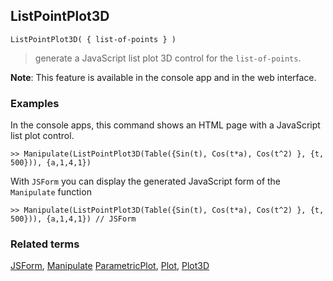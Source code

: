 ## ListPointPlot3D

```
ListPointPlot3D( { list-of-points } )  
```

> generate a JavaScript list plot 3D control for the `list-of-points`.
	 
**Note**: This feature is available in the console app and in the web interface.

### Examples

In the console apps, this command shows an HTML page with a JavaScript list plot control.
 
```
>> Manipulate(ListPointPlot3D(Table({Sin(t), Cos(t*a), Cos(t^2) }, {t, 500})), {a,1,4,1})
```

With `JSForm` you can display the generated JavaScript form of the `Manipulate` function

```
>> Manipulate(ListPointPlot3D(Table({Sin(t), Cos(t*a), Cos(t^2) }, {t, 500})), {a,1,4,1}) // JSForm
```

### Related terms 
[JSForm](JSForm.md), [Manipulate](Manipulate.md) [ParametricPlot](ParametricPlot.md), [Plot](Plot.md), [Plot3D](Plot3D.md)
 
